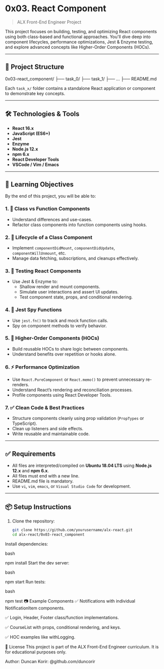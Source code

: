 # 0x03. React Component

> ALX Front-End Engineer Project

This project focuses on building, testing, and optimizing React components using both class-based and functional approaches. You'll dive deep into component lifecycles, performance optimizations, Jest & Enzyme testing, and explore advanced concepts like Higher-Order Components (HOCs).

---

## 📁 Project Structure

0x03-react_component/
├── task_0/
├── task_1/
├── ...
├── README.md


Each `task_x/` folder contains a standalone React application or component to demonstrate key concepts.

---

## 🛠️ Technologies & Tools

- **React 16.x**
- **JavaScript (ES6+)**
- **Jest**
- **Enzyme**
- **Node.js 12.x**
- **npm 6.x**
- **React Developer Tools**
- **VSCode / Vim / Emacs**

---

## 🧠 Learning Objectives

By the end of this project, you will be able to:

### 1. 🧱 Class vs Function Components
- Understand differences and use-cases.
- Refactor class components into function components using hooks.

### 2. 🔁 Lifecycle of a Class Component
- Implement `componentDidMount`, `componentDidUpdate`, `componentWillUnmount`, etc.
- Manage data fetching, subscriptions, and cleanups effectively.

### 3. 🧪 Testing React Components
- Use Jest & Enzyme to:
  - Shallow render and mount components.
  - Simulate user interactions and assert UI updates.
  - Test component state, props, and conditional rendering.

### 4. 👀 Jest Spy Functions
- Use `jest.fn()` to track and mock function calls.
- Spy on component methods to verify behavior.

### 5. 🔁 Higher-Order Components (HOCs)
- Build reusable HOCs to share logic between components.
- Understand benefits over repetition or hooks alone.

### 6. ⚡ Performance Optimization
- Use `React.PureComponent` or `React.memo()` to prevent unnecessary re-renders.
- Understand React’s rendering and reconciliation processes.
- Profile components using React Developer Tools.

### 7. ✅ Clean Code & Best Practices
- Structure components cleanly using prop validation (`PropTypes` or TypeScript).
- Clean up listeners and side effects.
- Write reusable and maintainable code.

---

## ✅ Requirements

- All files are interpreted/compiled on **Ubuntu 18.04 LTS** using **Node.js 12.x** and **npm 6.x**.
- All files must end with a new line.
- README.md file is mandatory.
- Use `vi`, `vim`, `emacs`, or `Visual Studio Code` for development.

---

## 📦 Setup Instructions

1. Clone the repository:
   ```bash
   git clone https://github.com/yourusername/alx-react.git
   cd alx-react/0x03-react_component

Install dependencies:

bash

npm install
Start the dev server:

bash

npm start
Run tests:

bash

npm test
📷 Example Components
✅ Notifications with individual NotificationItem components.

✅ Login, Header, Footer class/function implementations.

✅ CourseList with props, conditional rendering, and keys.

✅ HOC examples like withLogging.

📄 License
This project is part of the ALX Front-End Engineer curriculum. It is for educational purposes only.

Author: Duncan Korir: @github.com/duncorir